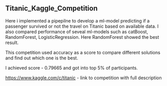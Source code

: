 ## Titanic_Kaggle_Competition
Here i implemented a pipepilne to develop a ml-model predicting
if a passenger survived or not the travel on Titanic based on available data. 
I also compared performance of seveal ml-models such as catBoost, RandomForest, LogisticRegression.
Here RandomForest showed the best result.

This competition used accuracy as a score to compare different solutions and find out 
which one is the best.


I achieved score - 0.79665 and got into top 5% of participants.

https://www.kaggle.com/c/titanic - link to competition with full description

